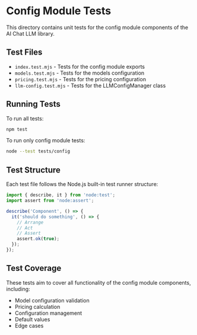 # Config Module Tests

This directory contains unit tests for the config module components of the AI Chat LLM library.

## Test Files

- `index.test.mjs` - Tests for the config module exports
- `models.test.mjs` - Tests for the models configuration
- `pricing.test.mjs` - Tests for the pricing configuration
- `llm-config.test.mjs` - Tests for the LLMConfigManager class

## Running Tests

To run all tests:

```bash
npm test
```

To run only config module tests:

```bash
node --test tests/config
```

## Test Structure

Each test file follows the Node.js built-in test runner structure:

```javascript
import { describe, it } from 'node:test';
import assert from 'node:assert';

describe('Component', () => {
  it('should do something', () => {
    // Arrange
    // Act
    // Assert
    assert.ok(true);
  });
});
```

## Test Coverage

These tests aim to cover all functionality of the config module components, including:

- Model configuration validation
- Pricing calculation
- Configuration management
- Default values
- Edge cases

